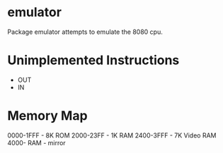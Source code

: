 # emulator

Package emulator attempts to emulate the 8080 cpu.

# Unimplemented Instructions

* OUT
* IN

# Memory Map

0000-1FFF - 8K ROM
2000-23FF - 1K RAM
2400-3FFF - 7K Video RAM
4000- RAM - mirror